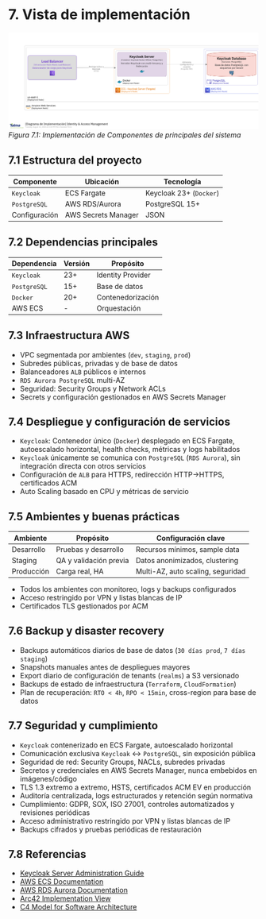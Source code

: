# 7. Vista de implementación

![Vista de implementación del Sistema de Identidad](/diagrams/servicios-corporativos/identity_system_deployment.png)
*Figura 7.1: Implementación de Componentes de principales del sistema*

## 7.1 Estructura del proyecto

| Componente    | Ubicación         | Tecnología                |
|---------------|------------------|---------------------------|
| `Keycloak`    | ECS Fargate      | Keycloak 23+ (`Docker`)   |
| `PostgreSQL`  | AWS RDS/Aurora   | PostgreSQL 15+            |
| Configuración | AWS Secrets Manager | JSON                    |

## 7.2 Dependencias principales

| Dependencia   | Versión | Propósito           |
|---------------|---------|---------------------|
| `Keycloak`    | 23+     | Identity Provider   |
| `PostgreSQL`  | 15+     | Base de datos       |
| `Docker`      | 20+     | Contenedorización   |
| AWS ECS       | -       | Orquestación        |

## 7.3 Infraestructura AWS

- VPC segmentada por ambientes (`dev`, `staging`, `prod`)
- Subredes públicas, privadas y de base de datos
- Balanceadores `ALB` públicos e internos
- `RDS Aurora PostgreSQL` multi-AZ
- Seguridad: Security Groups y Network ACLs
- Secrets y configuración gestionados en AWS Secrets Manager

## 7.4 Despliegue y configuración de servicios

- `Keycloak`: Contenedor único (`Docker`) desplegado en ECS Fargate, autoescalado horizontal, health checks, métricas y logs habilitados
- `Keycloak` únicamente se comunica con `PostgreSQL` (`RDS Aurora`), sin integración directa con otros servicios
- Configuración de `ALB` para HTTPS, redirección HTTP→HTTPS, certificados ACM
- Auto Scaling basado en CPU y métricas de servicio

## 7.5 Ambientes y buenas prácticas

| Ambiente     | Propósito                | Configuración clave                |
|--------------|--------------------------|------------------------------------|
| Desarrollo   | Pruebas y desarrollo     | Recursos mínimos, sample data      |
| Staging      | QA y validación previa   | Datos anonimizados, clustering     |
| Producción   | Carga real, HA           | Multi-AZ, auto scaling, seguridad  |

- Todos los ambientes con monitoreo, logs y backups configurados
- Acceso restringido por VPN y listas blancas de IP
- Certificados TLS gestionados por ACM

## 7.6 Backup y disaster recovery

- Backups automáticos diarios de base de datos (`30 días prod`, `7 días staging`)
- Snapshots manuales antes de despliegues mayores
- Export diario de configuración de tenants (`realms`) a S3 versionado
- Backups de estado de infraestructura (`Terraform`, `CloudFormation`)
- Plan de recuperación: `RTO < 4h`, `RPO < 15min`, cross-region para base de datos

## 7.7 Seguridad y cumplimiento

- `Keycloak` contenerizado en ECS Fargate, autoescalado horizontal
- Comunicación exclusiva `Keycloak` ↔ `PostgreSQL`, sin exposición pública
- Seguridad de red: Security Groups, NACLs, subredes privadas
- Secretos y credenciales en AWS Secrets Manager, nunca embebidos en imágenes/código
- TLS 1.3 extremo a extremo, HSTS, certificados ACM EV en producción
- Auditoría centralizada, logs estructurados y retención según normativa
- Cumplimiento: GDPR, SOX, ISO 27001, controles automatizados y revisiones periódicas
- Acceso administrativo restringido por VPN y listas blancas de IP
- Backups cifrados y pruebas periódicas de restauración

## 7.8 Referencias

- [Keycloak Server Administration Guide](https://www.keycloak.org/docs/latest/server_admin/)
- [AWS ECS Documentation](https://docs.aws.amazon.com/ecs/)
- [AWS RDS Aurora Documentation](https://docs.aws.amazon.com/AmazonRDS/latest/AuroraUserGuide/)
- [Arc42 Implementation View](https://docs.arc42.org/section-7/)
- [C4 Model for Software Architecture](https://c4model.com/)
